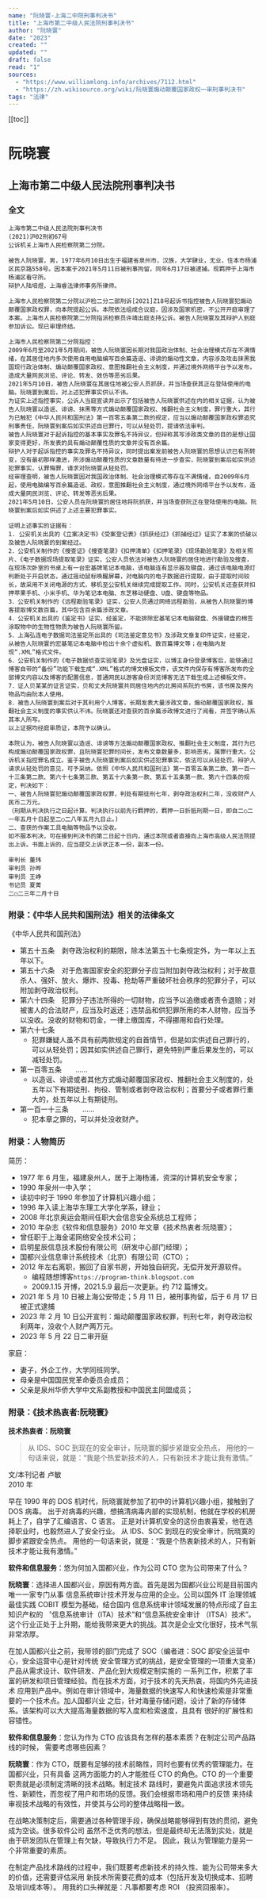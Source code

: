 ```yaml
---
name: "阮晓寰-上海二中院刑事判决书"
title: "上海市第二中级人民法院刑事判决书"
author: "阮晓寰"
date: "2023"
created: ""
updated: ""
draft: false
read: "1"
sources:
  - "https://www.williamlong.info/archives/7112.html"
  - "https://zh.wikisource.org/wiki/阮晓寰煽动颠覆国家政权一审刑事判决书"
tags: "法律"
---
```


[[toc]]

# 阮晓寰

## 上海市第二中级人民法院刑事判决书

### 全文

```
上海市第二中级人民法院刑事判决书
(2021)沪02刑初67号
公诉机关上海市人民检察院第二分院。

被告人阮晓寰，男，1977年6月10日出生于福建省泉州市，汉族，大学肆业，无业，住本市杨浦区民京路558号。因本案于2021年5月11日被刑事拘留，同年6月17日被逮捕。现羁押于上海市杨浦区看守所。
辩护人陆培煜，上海睿法律师事务所律师。

上海市人民检察院第二分院以沪检二分二部刑诉[2021]Z18号起诉书指控被告人阮晓寰犯煽动颠覆国家政权罪，向本院提起公诉。本院依法组成合议庭，因涉及国家机密，不公开开庭审理了本案。上海市人民检察院第二分院指派检察员许靖出庭支持公诉。被告人阮晓寰及其辩护人到庭参加诉讼。现已审理终结。

上海市人民检察院第二分院指控：
2009年6月至2021年5月期间，被告人阮晓寰因长期对我国政治体制、社会治理模式存在不满情绪，在其居住地内多次使用自用电脑编写百余篇造谣、诽谤的煽动性文章，内容涉及攻击抹黑我国现行政治体制、煽动颠覆国家政权、意图推翻社会主义制度，并通过境外网络平台予以发布，造成大量网民浏览、评论、转发、效仿等恶劣后果。
2021年5月10日，被告人阮晓寰在其居住地被公安人员抓获，并当场查获其正在登陆使用的电脑。阮晓寰到案后，对上述犯罪事实供认不讳。
为证实上述指控事实，公诉人当庭宣读并出示了包括被告人阮晓寰供述在内的相关证据，认为被告人阮晓寰以造谣、诽谤、抹黑等方式煽动颠覆国家政权、推翻社会主义制度，罪行重大，其行为已触犯《中华人民共和国刑法》第一百零五条第二款的规定，应当以煽动颠覆国家政权罪追究刑事责任，阮晓寰到案后如实供述自已罪行，可以从轻处罚，提请依法审判。
被告人阮晓寰对于起诉指控的基本事实及罪名不持异议，但辩称其写涉政类文章的目的是想让国家变得更好，所发表的具有煽动颠覆性质的文章并没有百余篇。
辩护人对于起诉指控的事实及罪名不持异议，同时提出案发前被告人阮晓寰的思想认识已有所转变，没有最初那样激进，所涉煽动颠覆性质的文章数量有待进一步查实，阮晓寰到案后如实供述犯罪事实，认罪悔罪，请求对阮晓寰从轻处罚。
经审理查明，被告人阮晓寰因对我国政治体制、社会治理模式等存在不满情绪，自2009年6月起，使用电脑编写百余篇造谣、政权，意图推翻社会主义制度，通过境外网络平台予以发布，造成大量网民浏览、评论、转发等恶劣后果。
2021年5月10日，公安人员在阮晓寰的居住地将阮抓获，并当场查获阮正在登陆使用的电脑。阮晓寰到案后如实供述了上述主要犯罪事实。

证明上述事实的证据有：
1. 公安机关出具的《立案决定书》《受案登记表》《抓获经过》《抓捕经过》证实了本案的侦破以及被告人阮晓寰的到案经过。
2．公安机关制作的《搜查证》《搜查笔录》《扣押清单》《扣押笔录》《现场勘验笔录》及相关照片、《电子数据现场提取笔录》证实，公安人员依法对被告人阮晓寰的居住地进行勘验及搜查，在现场次卧室的书桌上有一台宏基牌笔记本电脑，该电脑连有显示器及键盘，通过该电脑电源灯判断处于开启状态，通过摇动鼠标唤醒屏幕，对电脑内的电子数据进行提取，由于提取时间较长，故采用不关闭电源的方式，移机至公安机关继续完成提取工作。同时，公安机关还查获并扣押苹果手机、小米手机、华为笔记本电脑、东芝移动硬盘、U盘、键盘等物品。
3．公安机关制作的《远程勘验笔录》证实，公安人员通过网络远程勘验，从被告人阮晓寰的博客提取博文数百篇，其中包含百余篇涉政文章。
4．公安机关出具的《鉴定书》证实，经鉴定，不能排除宏基笔记本电脑键盘、外接键盘的棉签涂取物中的生物性物质为被告人阮晓寰所留。
5．上海弘连电子数据司法鉴定所出具的《司法鉴定意见书》及涉政文章复印件证实，经鉴定，从被告人阮晓寰的宏基笔记本电脑中检出十余个虚拟机、数百篇博文等；在电脑内发现“.XML”格式文件。
6．公安机关制作的《电子数据侦查实验笔录》及光盘证实，以博主身份登录博客后，能够通过博客自带的“备份”功能下载生成“.XML”格式的博文模板文件，该文件内保存有博客所发布的全部博文内容以及博客的配置信息，普通网民以游客身份浏览博客无法下载生成上述模板文件。
7．证人贝某某的证言证实，贝和丈夫阮晓寰共同居住地内的北房间系阮的书房，该书房及房内物品均由阮本人使用。
8．被告人阮晓寰到案后对于其利用个人博客，长期发表大量涉政文章，煽动颠覆国家政权，推翻社会主义制度的事实供认不讳。阮晓寰还对查获的百余篇涉政博文进行了阅看，并签字确认系其本人所写。
以上证据均经庭审质证，本院予以确认。

本院认为，被告人阮晓寰以造谣、诽谤等方法煽动颠覆国家政权、推翻社会主义制度，其行为已构成煽动颠覆国家政权罪，且阮晓寰犯罪时间长，发布文章数量多，影响恶劣，属罪行重大。公诉机关指控罪名成立。鉴于被告人阮晓寰到案后如实供述犯罪事实，依法可以从轻处罚。辩护人请求从轻处罚的意见，可予采纳。依照《中华人民共和国刑法》第一百零五条第二款、第一百一十三条第二款、第六十七条第三款、第五十六条第一款、第五十五条第一款、第六十四条的规定，判决如下：
一、被告人阮晓寰犯煽动颠覆国家政权罪，判处有期徒刑七年，剥夺政治权利二年，没收财产人民币二万元。
（刑期从判决执行之日起计算。判决执行以前先行羁押的，羁押一日折抵刑期一日，即自二○二一年五月十日起至二○二八年五月九日止。)
二、查获的作案工具电脑等物品予以没收。
如不服本判决，可在接到判决书的第二日起十日内，通过本院或者直接向上海市高级人民法院提出上诉。书面上诉的，应当提交上诉状正本一份，副本一份。

审判长 董玮
审判员 孙晔
审判员 王峥
书记员 夏菁
二○二三年二月十日
```

### 附录：《中华人民共和国刑法》相关的法律条文

《中华人民共和国刑法》

- 第五十五条　剥夺政治权利的期限，除本法第五十七条规定外，为一年以上五年以下。
- 第五十六条　对于危害国家安全的犯罪分子应当附加剥夺政治权利；对于故意杀人、强奸、放火、爆炸、投毒、抢劫等严重破坏社会秩序的犯罪分子，可以附加剥夺政治权利。
- 第六十四条　犯罪分子违法所得的一切财物，应当予以追缴或者责令退赔；对被害人的合法财产，应当及时返还；违禁品和供犯罪所用的本人财物，应当予以没收。没收的财物和罚金，一律上缴国库，不得挪用和自行处理。
- 第六十七条
  - 犯罪嫌疑人虽不具有前两款规定的自首情节，但是如实供述自己罪行的，可以从轻处罚；因其如实供述自己罪行，避免特别严重后果发生的，可以减轻处罚。
- 第一百零五条　　……
  - 以造谣、诽谤或者其他方式煽动颠覆国家政权、推翻社会主义制度的，处五年以下有期徒刑、拘役、管制或者剥夺政治权利；首要分子或者罪行重大的，处五年以上有期徒刑。
- 第一百一十三条　　……
  - 犯本章之罪的，可以并处没收财产。

### 附录：人物简历

简历：

- 1977 年 6 月生，福建泉州人，居于上海杨浦，资深的计算机安全专家；
- 1990 年泉州一中入学；
- 读初中时于 1990 年参加了计算机兴趣小组；
- 1996 年入读上海华东理工大学化学系，肄业；
- 2008 年北京奥运会期间任职大会信息安全系统总工程师；
- 2010 年杂志《软件和信息服务》2010 年文章《技术热衷者:阮晓寰》；
- 曾任职于上海金诺网络安全技术公司；
- 启明星辰信息技术股份有限公司（研发中心部门经理）；
- 国都兴业信息审计系统技术（北京）有限公司（CTO）；
- 2012 年左右离职，搬回了自家书房，开始独自研究，无偿开发开源软件。
  - 编程随想博客`https://program-think.blogspot.com`
  - 2009.1.15 开博，2021.5.9 最后一次更新。约 712 篇博文。
- 2021 年 5 月 10 日被上海公安带走；5 月 11 日，被刑事拘留，后于 6 月 17 日被正式逮捕
- 2023 年 2 月 10 日公开宣判：煽动颠覆国家政权罪，判刑七年，剥夺政治权利两年，没收个人财产两万元。
- 2023 年 5 月 22 日二审开庭

家庭：

- 妻子，外企工作，大学同班同学。
- 母亲是中国国民党革命委员会成员；
- 父亲是泉州华侨大学中文系副教授和中国民主同盟成员；

### 附录：《技术热衷者:阮晓寰》

**技术热衷者：阮晓寰**

> 从 IDS、SOC 到现在的安全审计，阮晓寰的脚步紧跟安全热点，
> 用他的一句话来说，就是：“我是个热爱新技术的人，只有新技术才能让我有激情。”

文/本刊记者 卢敏  
2010 年

早在 1990 年的 DOS 机时代，阮晓寰就参加了初中的计算机兴趣小组，接触到了 DOS 病毒。
出于对病毒的兴趣，想搞清病毒内部的实现机制，他就在学校的机房耗上了，自学了汇编语言、C 语言。
正是对计算机安全的这份由衷喜爱，他在选择职业时，也毅然进人了安全行业。
从 IDS、SOC 到现在的安全审计，阮晓寞的脚步紧跟安全热点。
用他的一句话来说，就是：“我是个热衷新技术的人，只有新技术才能让我有激情。”

**软件和信息服务**：悠为何加入国都兴业，作为公司 CTO 您为公司带来了什么？

**阮晓寰**：选择进人国都兴业，原因有两方面。首先是因为国都兴业公司是目前国内唯一一家专门从事
信息系统审计技术开发与应用的企业。公司以国外 IT 治理领城最佳实践 COBIT 模型为基础，结合国内
信息系统审计领域发展的特点形成了自主知识产权的 〝信息系统审计（ITA）技术”和“信息系统安全审计
（ITSA）技术”。这个行业正处于上升期，能给我带来更大的挑战。其次是企业文化很好，技术气氛非常浓厚。

在加人国都兴业之前，我带领的部门完成了 SOC（编者进：SOC 即安全运营中心，安全运营中心是针对传统
安全管理方式的挑战，是安全管理的一项重大变革）产品从需求设计、软件研发、产品化到大规模定制实施的
一系列工作，积累了丰富的研发和项日管理经验。而在技术方面，对于技术的先天热衷，将国内外先进技术
应用到产品中。例如在审计领域中，海量数据的快速写人和快速检索是非常重要的一个技术点。加人国都兴业
之后，针对海量存储问题，设计了新的存储体系。该架构可以大大提高海量数据的写入度和检索速度，且具有
很好的扩展性和容错性。

**软件和信息服务**：您认为作为 CTO 应该具有怎样的基本素质？在制定公司产品路线的时候，
需要考虑哪些因素？

**阮晓寰**：作为 CTO，既要有足够的技术前略性，同时也要有优秀的管理能力。在国都兴业，只有具备
这两方面能力的人才能胜任 CTO 的角色。CTO 的一个重要职责就是必须制定清晰的技术战略。制定技术
路线时，要避免片面追求技术领先性、新颖性，而忽视了用户和市场的反馈。我们会根据市场和用户的反馈
来持续审视技术战略的有效性，并使其与公司的整体战略相一致。

在战略决策制定后，需要通过各种管理手段，确保战略能够得到有效的贯彻，避免成为空谈。很多软件公司
虽然不乏优秀的想法，但是最终却无法落到实处，就是由于研发团队在管理上有欠缺，导致执行力不足。
因此，我认为管理能力是另一个非常重要的素质。

在制定产品找术路线的过程中，我们既要考虑新技术的持久性、能为公司带来多大的价值，还需要评估采用
新技术所需要花费的成本（包括开发及切换成本、招聘及培训成本等）。
用我的口头禅就是：凡事都要考虑 ROI （投资回报率）。
